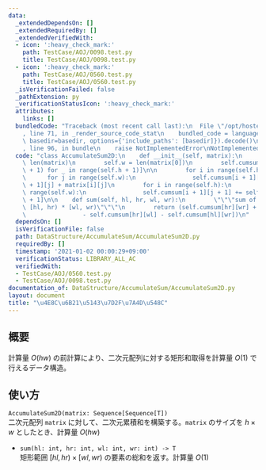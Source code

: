 ```yaml
---
data:
  _extendedDependsOn: []
  _extendedRequiredBy: []
  _extendedVerifiedWith:
  - icon: ':heavy_check_mark:'
    path: TestCase/AOJ/0098.test.py
    title: TestCase/AOJ/0098.test.py
  - icon: ':heavy_check_mark:'
    path: TestCase/AOJ/0560.test.py
    title: TestCase/AOJ/0560.test.py
  _isVerificationFailed: false
  _pathExtension: py
  _verificationStatusIcon: ':heavy_check_mark:'
  attributes:
    links: []
  bundledCode: "Traceback (most recent call last):\n  File \"/opt/hostedtoolcache/Python/3.9.7/x64/lib/python3.9/site-packages/onlinejudge_verify/documentation/build.py\"\
    , line 71, in _render_source_code_stat\n    bundled_code = language.bundle(stat.path,\
    \ basedir=basedir, options={'include_paths': [basedir]}).decode()\n  File \"/opt/hostedtoolcache/Python/3.9.7/x64/lib/python3.9/site-packages/onlinejudge_verify/languages/python.py\"\
    , line 96, in bundle\n    raise NotImplementedError\nNotImplementedError\n"
  code: "class AccumulateSum2D:\n    def __init__(self, matrix):\n        self.h =\
    \ len(matrix)\n        self.w = len(matrix[0])\n        self.cumsum = [[0] * (self.w\
    \ + 1) for _ in range(self.h + 1)]\n\n        for i in range(self.h):\n      \
    \      for j in range(self.w):\n                self.cumsum[i + 1][j + 1] = self.cumsum[i\
    \ + 1][j] + matrix[i][j]\n        for i in range(self.h):\n            for j in\
    \ range(self.w):\n                self.cumsum[i + 1][j + 1] += self.cumsum[i][j\
    \ + 1]\n\n    def sum(self, hl, hr, wl, wr):\n        \"\"\"sum of values in range\
    \ [hl, hr) * [wl, wr)\"\"\"\n        return (self.cumsum[hr][wr] + self.cumsum[hl][wl]\n\
    \                - self.cumsum[hr][wl] - self.cumsum[hl][wr])\n"
  dependsOn: []
  isVerificationFile: false
  path: DataStructure/AccumulateSum/AccumulateSum2D.py
  requiredBy: []
  timestamp: '2021-01-02 00:00:29+09:00'
  verificationStatus: LIBRARY_ALL_AC
  verifiedWith:
  - TestCase/AOJ/0560.test.py
  - TestCase/AOJ/0098.test.py
documentation_of: DataStructure/AccumulateSum/AccumulateSum2D.py
layout: document
title: "\u4E8C\u6B21\u5143\u7D2F\u7A4D\u548C"
---
```


## 概要
計算量 $O(hw)$ の前計算により、二次元配列に対する矩形和取得を計算量 $O(1)$ で行えるデータ構造。

## 使い方
`AccumulateSum2D(matrix: Sequence[Sequence[T])`  
二次元配列 `matrix` に対して、二次元累積和を構築する。`matrix` のサイズを $h × w$ としたとき、計算量 $O(hw)$

- `sum(hl: int, hr: int, wl: int, wr: int) -> T`  
矩形範囲 $\lbrack hl, hr) × \lbrack wl, wr)$ の要素の総和を返す。計算量 $O(1)$
